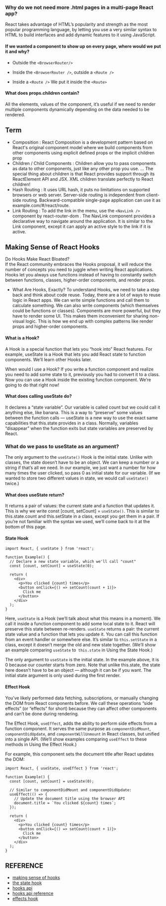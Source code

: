 ### Why do we not need more .html pages in a multi-page React app?


React takes advantage of HTML’s popularity and strength as the most popular programming language, by letting you use a very similar syntax to HTML to build interfaces and add dynamic features to it using JavaScript.

#### If we wanted a component to show up on every page, where would we put it and why?
 * Outside the `<BrowserRouter/>`

* Inside the `<BrowserRouter />`, outside a `<Route />`
* Inside a `<Route />`
We put it inside the `<Route>`


#### What does props.children contain?

All the elements, values of the component, it’s useful if we need to render multiple components dynamically depending on the data needed to be rendered.



## Term 

* Composition :  React Composition is a development pattern based on React's original component model where we build components from other components using explicit defined props or the implicit children prop
* Children / Child Components : Children allow you to pass components as data to other components, just like any other prop you use. ... The special thing about children is that React provides support through its ReactElement API and JSX. XML children translate perfectly to React children!
* Hash Routing :  It uses URL hash, it puts no limitations on supported browsers or web server. Server-side routing is independent from client-side routing. Backward-compatible single-page application can use it as example.com/#/react/route.
* Link Routing : To add the link in the menu, use the `<NavLink />` component by react-router-dom . The NavLink component provides a declarative way to navigate around the application. It is similar to the Link component, except it can apply an active style to the link if it is active.



## Making Sense of React Hooks

Do Hooks Make React Bloated? <br>
If the React community embraces the Hooks proposal, it will reduce the number of concepts you need to juggle when writing React applications. Hooks let you always use functions instead of having to constantly switch between functions, classes, higher-order components, and render props.

* What Are Hooks, Exactly?
To understand Hooks, we need to take a step back and think about code reuse.
Today, there are a lot of ways to reuse logic in React apps. We can write simple functions and call them to calculate something. We can also write components (which themselves could be functions or classes). Components are more powerful, but they have to render some UI. This makes them inconvenient for sharing non-visual logic. This is how we end up with complex patterns like render props and higher-order components.


#### What is a Hook?
 A Hook is a special function that lets you “hook into” React features. For example, useState is a Hook that lets you add React state to function components. We’ll learn other Hooks later.

When would I use a Hook? If you write a function component and realize you need to add some state to it, previously you had to convert it to a class. Now you can use a Hook inside the existing function component. We’re going to do that right now!


#### What does calling useState do?
 It declares a “state variable”. Our variable is called count but we could call it anything else, like banana. This is a way to “preserve” some values between the function calls — useState is a new way to use the exact same capabilities that this.state provides in a class. Normally, variables “disappear” when the function exits but state variables are preserved by React.

### What do we pass to useState as an argument? 
The only argument to the `useState()` Hook is the initial state. Unlike with classes, the state doesn’t have to be an object. We can keep a number or a string if that’s all we need. In our example, we just want a number for how many times the user clicked, so pass 0 as initial state for our variable. (If we wanted to store two different values in state, we would call `useState()` twice.)

#### What does useState return?
 It returns a pair of values: the current state and a function that updates it. This is why we write const [count, setCount] = `useState()`. This is similar to this.state.count and this.setState in a class, except you get them in a pair. If you’re not familiar with the syntax we used, we’ll come back to it at the bottom of this page.


#### State Hook

```
import React, { useState } from 'react';

function Example() {
  // Declare a new state variable, which we'll call "count"
  const [count, setCount] = useState(0);

  return (
    <div>
      <p>You clicked {count} times</p>
      <button onClick={() => setCount(count + 1)}>
        Click me
      </button>
    </div>
  );
}
```



Here, `useState` is a Hook (we’ll talk about what this means in a moment). We call it inside a function component to add some local state to it. React will preserve this state between re-renders. `useState` returns a pair: the current state value and a function that lets you update it. You can call this function from an event handler or somewhere else. It’s similar to `this.setState` in a class, except it doesn’t merge the old and new state together. (We’ll show an example comparing `useState` to` this.state` in Using the State Hook.)

The only argument to `useState` is the initial state. In the example above, it is 0 because our counter starts from zero. Note that unlike this.state, the state here doesn’t have to be an object — although it can be if you want. The initial state argument is only used during the first render.



#### Effect Hook 

You’ve likely performed data fetching, subscriptions, or manually changing the DOM from React components before. We call these operations “side effects” (or “effects” for short) because they can affect other components and can’t be done during rendering.

The Effect Hook, `useEffect`, adds the ability to perform side effects from a function component. It serves the same purpose as `componentDidMount`, `componentDidUpdate`, and `componentWillUnmount` in React classes, but unified into a single API. (We’ll show examples comparing `useEffect` to these methods in Using the Effect Hook.)

For example, this component sets the document title after React updates the DOM:

```
import React, { useState, useEffect } from 'react';

function Example() {
  const [count, setCount] = useState(0);

  // Similar to componentDidMount and componentDidUpdate:
  useEffect(() => {
    // Update the document title using the browser API
    document.title = `You clicked ${count} times`;
  });

  return (
    <div>
      <p>You clicked {count} times</p>
      <button onClick={() => setCount(count + 1)}>
        Click me
      </button>
    </div>
  );
}
```















## REFERENCE 

* [making sense of hooks](https://medium.com/@dan_abramov/making-sense-of-react-hooks-fdbde8803889)
* [the state hook](https://reactjs.org/docs/hooks-state.html)
* [hooks api](https://reactjs.org/docs/hooks-overview.html)
* [hooks api reference](https://reactjs.org/docs/hooks-reference.html)
* [effects hook](https://reactjs.org/docs/hooks-effect.html)




